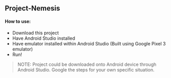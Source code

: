 ## Project-Nemesis

#### How to use:

* Download this project
* Have Android Studio installed
* Have emulator installed within Android Studio (Built using Google Pixel 3 emulator)
* Run!

> NOTE: Project could be downloaded onto Android device through Android Studio. Google the steps for your own specific situation.
